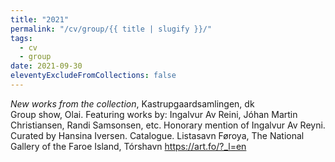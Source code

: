 ```yaml
---
title: "2021"
permalink: "/cv/group/{{ title | slugify }}/"
tags:
  - cv
  - group
date: 2021-09-30
eleventyExcludeFromCollections: false
---
```


<em>New works from the collection</em>, Kastrupgaardsamlingen, dk<br/>
Group show, Olai. Featuring works by: Ingalvur Av Reini, Jóhan Martin Christiansen, Randi Samsonsen, etc. Honorary mention of Ingalvur Av Reyni. Curated by Hansina Iversen. Catalogue.
Listasavn Føroya, The National Gallery of the Faroe Island, Tórshavn https://art.fo/?_l=en 